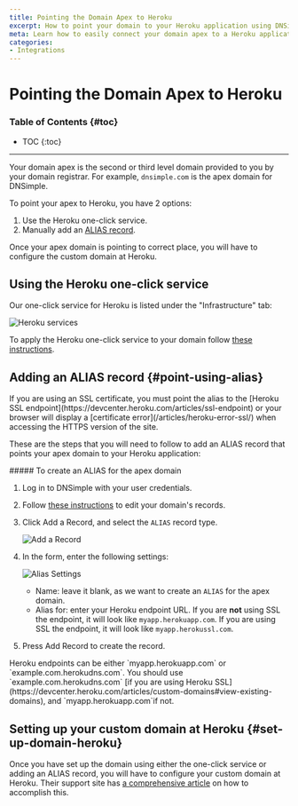 ```yaml
---
title: Pointing the Domain Apex to Heroku
excerpt: How to point your domain to your Heroku application using DNSimple.
meta: Learn how to easily connect your domain apex to a Heroku application using DNSimple, ensuring seamless access and optimal performance for your website.
categories:
- Integrations
---
```


# Pointing the Domain Apex to Heroku

### Table of Contents {#toc}

* TOC
{:toc}

---

Your domain apex is the second or third level domain provided to you by your domain registrar. For example, `dnsimple.com` is the apex domain for DNSimple.

To point your apex to Heroku, you have 2 options:

1. Use the Heroku one-click service.
1. Manually add an [ALIAS record](/articles/alias-record).


Once your apex domain is pointing to correct place, you will have to configure the custom domain at Heroku.

## Using the Heroku one-click service

Our one-click service for Heroku is listed under the "Infrastructure" tab:

![Heroku services](/files/heroku-service.png)

To apply the Heroku one-click service to your domain follow [these instructions](/articles/services#adding-a-service).

## Adding an ALIAS record {#point-using-alias}

<warning>
If you are using an SSL certificate, you must point the alias to the [Heroku SSL endpoint](https://devcenter.heroku.com/articles/ssl-endpoint) or your browser will display a [certificate error](/articles/heroku-error-ssl/) when accessing the HTTPS version of the site.
</warning>

These are the steps that you will need to follow to add an ALIAS record that points your apex domain to your Heroku application:

<div class="section-steps" markdown="1">
##### To create an ALIAS for the apex domain

1.  Log in to DNSimple with your user credentials.
1.  Follow [these instructions](/articles/record-editor#access-the-record-editor) to edit your domain's records.
1.  Click <label>Add a Record</label>, and select the `ALIAS` record type.

    ![Add a Record](/files/add-alias-heroku-1.jpg)

1.  In the form, enter the following settings:

    ![Alias Settings](/files/add-alias-heroku-2.png)

    - <label>Name</label>: leave it blank, as we want to create an `ALIAS` for the apex domain.
    - <label>Alias for</label>: enter your Heroku endpoint URL. If you are **not** using SSL the endpoint, it will look like `myapp.herokuapp.com`. If you are using SSL the endpoint, it will look like `myapp.herokussl.com`.

1.  Press <label>Add Record</label> to create the record.

</div>

<info>
Heroku endpoints can be either `myapp.herokuapp.com` or `example.com.herokudns.com`. You should use `example.com.herokudns.com` [if you are using Heroku SSL](https://devcenter.heroku.com/articles/custom-domains#view-existing-domains), and `myapp.herokuapp.com`if not.
</info>


## Setting up your custom domain at Heroku {#set-up-domain-heroku}

Once you have set up the domain using either the one-click service or adding an ALIAS record, you will have to configure your custom domain at Heroku. Their support site has [a comprehensive article](https://devcenter.heroku.com/articles/custom-domains) on how to accomplish this.
